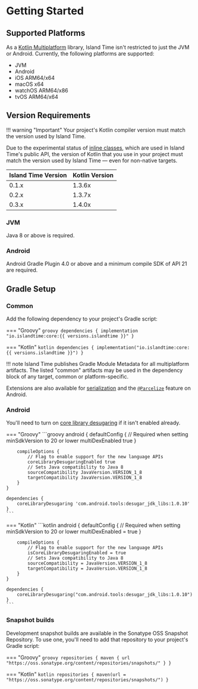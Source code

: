 # Getting Started

## Supported Platforms

As a [Kotlin Multiplatform](https://kotlinlang.org/docs/reference/multiplatform.html) library, Island Time isn't restricted to just the JVM or Android. Currently, the following platforms are supported:

- JVM
- Android
- iOS ARM64/x64
- macOS x64
- watchOS ARM64/x86
- tvOS ARM64/x64

## Version Requirements

!!! warning "Important"
    Your project's Kotlin compiler version must match the version used by Island Time.

Due to the experimental status of [inline classes](https://kotlinlang.org/docs/reference/inline-classes.html), which are used in Island Time's public API, the version of Kotlin that you use in your project must match the version used by Island Time &mdash; even for non-native targets.

| Island Time Version | Kotlin Version |
| --- | --- |
| 0.1.x | 1.3.6x |
| 0.2.x | 1.3.7x |
| 0.3.x | 1.4.0x |

### JVM

Java 8 or above is required.

### Android

Android Gradle Plugin 4.0 or above and a minimum compile SDK of API 21 are required.

## Gradle Setup

### Common

Add the following dependency to your project's Gradle script:

=== "Groovy"
    ```groovy
    dependencies {
        implementation "io.islandtime:core:{{ versions.islandtime }}"
    }
    ```

=== "Kotlin"
    ```kotlin
    dependencies {
        implementation("io.islandtime:core:{{ versions.islandtime }}")
    }
    ```

!!! note
    Island Time publishes Gradle Module Metadata for all multiplatform artifacts. The listed "common" artifacts may be used in the dependency block of any target, common or platform-specific.

Extensions are also available for [serialization](extensions/serialization.md) and the [`@Parcelize`](extensions/parcelize.md) feature on Android.

### Android

You'll need to turn on [core library desugaring](https://developer.android.com/studio/preview/features#j8-desugar) if it isn't enabled already.

=== "Groovy"
    ```groovy
    android {
        defaultConfig {
            // Required when setting minSdkVersion to 20 or lower
            multiDexEnabled true
        }

        compileOptions {
            // Flag to enable support for the new language APIs
            coreLibraryDesugaringEnabled true
            // Sets Java compatibility to Java 8
            sourceCompatibility JavaVersion.VERSION_1_8
            targetCompatibility JavaVersion.VERSION_1_8
        }
    }

    dependencies {
        coreLibraryDesugaring 'com.android.tools:desugar_jdk_libs:1.0.10'
    }
    ```

=== "Kotlin"
    ```kotlin
    android {
        defaultConfig {
            // Required when setting minSdkVersion to 20 or lower
            multiDexEnabled = true
        }

        compileOptions {
            // Flag to enable support for the new language APIs
            isCoreLibraryDesugaringEnabled = true
            // Sets Java compatibility to Java 8
            sourceCompatibility = JavaVersion.VERSION_1_8
            targetCompatibility = JavaVersion.VERSION_1_8
        }
    }

    dependencies {
        coreLibraryDesugaring("com.android.tools:desugar_jdk_libs:1.0.10")
    }
    ```

### Snapshot builds

Development snapshot builds are available in the Sonatype OSS Snapshot Repository. To use one, you'll need to add that repository to your project's Gradle script:

=== "Groovy"
    ```groovy
    repositories {
        maven { url "https://oss.sonatype.org/content/repositories/snapshots/" }
    }
    ```

=== "Kotlin"
    ```kotlin
    repositories {
        maven(url = "https://oss.sonatype.org/content/repositories/snapshots/")
    }
    ```
